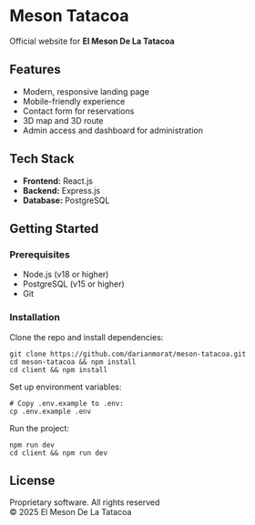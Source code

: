# Meson Tatacoa

Official website for **El Meson De La Tatacoa**

## Features

- Modern, responsive landing page
- Mobile-friendly experience
- Contact form for reservations
- 3D map and 3D route
- Admin access and dashboard for administration

## Tech Stack

- **Frontend:** React.js
- **Backend:** Express.js
- **Database:** PostgreSQL

## Getting Started

### Prerequisites

- Node.js (v18 or higher)
- PostgreSQL (v15 or higher)
- Git

### Installation

Clone the repo and install dependencies:

```shell
git clone https://github.com/darianmorat/meson-tatacoa.git
cd meson-tatacoa && npm install
cd client && npm install
```

Set up environment variables:

```shell
# Copy .env.example to .env:
cp .env.example .env
```

Run the project:

```
npm run dev
cd client && npm run dev
```

## License

Proprietary software. All rights reserved  
© 2025 El Meson De La Tatacoa
